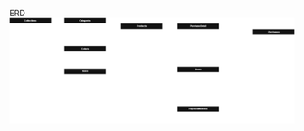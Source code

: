 ERD
![alt text](https://github.com/zuyatna/clothing-pair-project/blob/main/erd/clothes.drawio.png?raw=true)